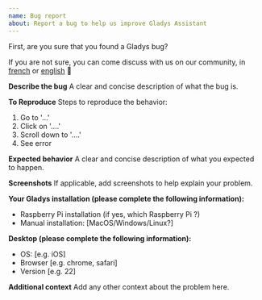 ```yaml
---
name: Bug report
about: Report a bug to help us improve Gladys Assistant
---
```


First, are you sure that you found a Gladys bug?

If you are not sure, you can come discuss with us on our community, in [french](http://community.gladysassistant.com/) or [english](https://en-community.gladysassistant.com/) 🙂

**Describe the bug**
A clear and concise description of what the bug is.

**To Reproduce**
Steps to reproduce the behavior:

1. Go to '...'
2. Click on '....'
3. Scroll down to '....'
4. See error

**Expected behavior**
A clear and concise description of what you expected to happen.

**Screenshots**
If applicable, add screenshots to help explain your problem.

**Your Gladys installation (please complete the following information):**

- Raspberry Pi installation (if yes, which Raspberry Pi ?)
- Manual installation: [MacOS/Windows/Linux?]

**Desktop (please complete the following information):**

- OS: [e.g. iOS]
- Browser [e.g. chrome, safari]
- Version [e.g. 22]

**Additional context**
Add any other context about the problem here.
